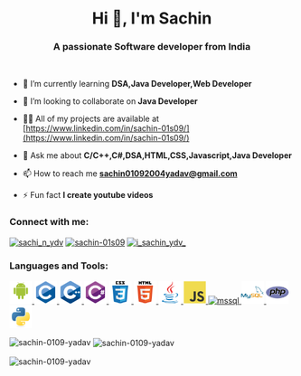 <h1 align="center">Hi 👋, I'm Sachin</h1>
<h3 align="center">A passionate Software developer from India</h3>
<img src="https://www.google.com/url?sa=i&url=https%3A%2F%2Fpixeltechnologies.in%2Fanimated-video-production%2F&psig=AOvVaw0ZhKDJd1y3RAHDTuXPoJSV&ust=1708940367028000&source=images&cd=vfe&opi=89978449&ved=0CBMQjRxqFwoTCKi2sJuZxoQDFQAAAAAdAAAAABAE"alt="">

- 🌱 I’m currently learning **DSA,Java Developer,Web Developer**

- 👯 I’m looking to collaborate on **Java Developer**

- 👨‍💻 All of my projects are available at [https://www.linkedin.com/in/sachin-01s09/](https://www.linkedin.com/in/sachin-01s09/)

- 💬 Ask me about **C/C++,C#,DSA,HTML,CSS,Javascript,Java Developer**

- 📫 How to reach me **sachin01092004yadav@gmail.com**

- ⚡ Fun fact **I create youtube videos**

<h3 align="left">Connect with me:</h3>
<p align="left">
<a href="https://twitter.com/sachi_n_ydv" target="blank"><img align="center" src="https://raw.githubusercontent.com/rahuldkjain/github-profile-readme-generator/master/src/images/icons/Social/twitter.svg" alt="sachi_n_ydv" height="30" width="40" /></a>
<a href="https://linkedin.com/in/sachin-01s09" target="blank"><img align="center" src="https://raw.githubusercontent.com/rahuldkjain/github-profile-readme-generator/master/src/images/icons/Social/linked-in-alt.svg" alt="sachin-01s09" height="30" width="40" /></a>
<a href="https://instagram.com/i_sachin_ydv_" target="blank"><img align="center" src="https://raw.githubusercontent.com/rahuldkjain/github-profile-readme-generator/master/src/images/icons/Social/instagram.svg" alt="i_sachin_ydv_" height="30" width="40" /></a>
</p>

<h3 align="left">Languages and Tools:</h3>
<p align="left"> <a href="https://developer.android.com" target="_blank" rel="noreferrer"> <img src="https://raw.githubusercontent.com/devicons/devicon/master/icons/android/android-original-wordmark.svg" alt="android" width="40" height="40"/> </a> <a href="https://www.cprogramming.com/" target="_blank" rel="noreferrer"> <img src="https://raw.githubusercontent.com/devicons/devicon/master/icons/c/c-original.svg" alt="c" width="40" height="40"/> </a> <a href="https://www.w3schools.com/cpp/" target="_blank" rel="noreferrer"> <img src="https://raw.githubusercontent.com/devicons/devicon/master/icons/cplusplus/cplusplus-original.svg" alt="cplusplus" width="40" height="40"/> </a> <a href="https://www.w3schools.com/cs/" target="_blank" rel="noreferrer"> <img src="https://raw.githubusercontent.com/devicons/devicon/master/icons/csharp/csharp-original.svg" alt="csharp" width="40" height="40"/> </a> <a href="https://www.w3schools.com/css/" target="_blank" rel="noreferrer"> <img src="https://raw.githubusercontent.com/devicons/devicon/master/icons/css3/css3-original-wordmark.svg" alt="css3" width="40" height="40"/> </a> <a href="https://www.w3.org/html/" target="_blank" rel="noreferrer"> <img src="https://raw.githubusercontent.com/devicons/devicon/master/icons/html5/html5-original-wordmark.svg" alt="html5" width="40" height="40"/> </a> <a href="https://www.java.com" target="_blank" rel="noreferrer"> <img src="https://raw.githubusercontent.com/devicons/devicon/master/icons/java/java-original.svg" alt="java" width="40" height="40"/> </a> <a href="https://developer.mozilla.org/en-US/docs/Web/JavaScript" target="_blank" rel="noreferrer"> <img src="https://raw.githubusercontent.com/devicons/devicon/master/icons/javascript/javascript-original.svg" alt="javascript" width="40" height="40"/> </a> <a href="https://www.microsoft.com/en-us/sql-server" target="_blank" rel="noreferrer"> <img src="https://www.svgrepo.com/show/303229/microsoft-sql-server-logo.svg" alt="mssql" width="40" height="40"/> </a> <a href="https://www.mysql.com/" target="_blank" rel="noreferrer"> <img src="https://raw.githubusercontent.com/devicons/devicon/master/icons/mysql/mysql-original-wordmark.svg" alt="mysql" width="40" height="40"/> </a> <a href="https://www.php.net" target="_blank" rel="noreferrer"> <img src="https://raw.githubusercontent.com/devicons/devicon/master/icons/php/php-original.svg" alt="php" width="40" height="40"/> </a> <a href="https://www.python.org" target="_blank" rel="noreferrer"> <img src="https://raw.githubusercontent.com/devicons/devicon/master/icons/python/python-original.svg" alt="python" width="40" height="40"/> </a> </p>

<p><img align="left" src="https://github-readme-stats.vercel.app/api/top-langs?username=sachin-0109-yadav&show_icons=true&locale=en&layout=compact" alt="sachin-0109-yadav" /></p>

<p>&nbsp;<img align="center" src="https://github-readme-stats.vercel.app/api?username=sachin-0109-yadav&show_icons=true&locale=en" alt="sachin-0109-yadav" /></p>

<p><img align="center" src="https://github-readme-streak-stats.herokuapp.com/?user=sachin-0109-yadav&" alt="sachin-0109-yadav" /></p>
